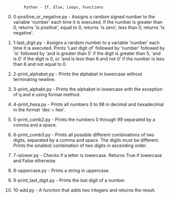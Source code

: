			Python - If, Else, Loops, Functions
0. 0-positive_or_negative.py - Assigns a random signed number to the variable 'number' each time it is executed. If the number is greater than 0, returns 'is positive', equal to 0, returns 'is zero', less than 0, returns 'is negative'.

1. 1-last_digit.py - Assigns a random number to a variable 'number' each time it is executed. Prints 'Last digit of' followed by 'number' followed by 'is' followed by 'and is greater than 5' if the digit is greater than 5, 'and is 0' if the digit is 0, or 'and is less than 6 and not 0' if the number is less than 6 and not equal to 0.

2. 2-print_alphabet.py - Prints the alphabet in lowercase without terminating newline.

3. 3-print_alphabt.py - Prints the alphabet in lowercase with the exception of q and e using format method.

4. 4-print_hexa.py - Prints all numbers 0 to 98 in decimal and hexadecimal in the format 'dec = hex'.

5. 5-print_comb2.py - Prints the numbers 0 through 99 separated by a comma and a space.

6. 6-print_comb3.py - Prints all possible different combinations of two digits, separated by a comma and space. The digits must be different. Prints the smallest combination of two digits in ascending order.

7. 7-islower.py - Checks if a letter is lowercase. Returns True if lowercase and False otherwise.

8. 8-uppercase.py - Prints a string in uppercase.

9. 9-print_last_digit.py - Prints the last digit of a number.

10. 10-add.py - A function that adds two integers and returns the result.
